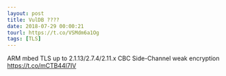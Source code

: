 ```yaml
---
layout: post
title: VulDB ????
date: 2018-07-29 00:00:21
tourl: https://t.co/VSMdm6a1Og
tags: [TLS]
---
```

ARM mbed TLS up to 2.1.13/2.7.4/2.11.x CBC Side-Channel weak encryption https://t.co/mCTB44l7IV